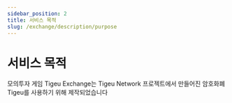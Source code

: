 ```yaml
---
sidebar_position: 2
title: 서비스 목적
slug: /exchange/description/purpose
---
```


# 서비스 목적

모의투자 게임 Tigeu Exchange는 Tigeu Network 프로젝트에서 만들어진 암호화폐 Tigeu를 사용하기 위해 제작되었습니다